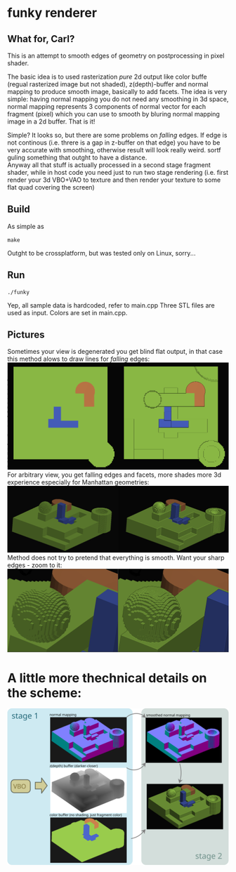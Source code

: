 # funky renderer

## What for, Carl?
This is an attempt to smooth edges of geometry on postprocessing in pixel shader.<br>

The basic idea is to used rasterization *pure* 2d output like color buffe (regual rasterized image but not shaded), z(depth)-buffer and normal mapping to produce smooth image, basically to add facets. The idea is very simple: having normal mapping you do not need any smoothing in 3d space, normal mapping represents 3 components of normal vector for each fragment (pixel) which you can use to smooth by bluring normal mapping image in a 2d buffer. That is it! <br>

Simple? It looks so, but there are some problems on *falling* edges. If edge is not continous (i.e. threre is a gap in z-buffer on that edge) you have to be very accurate with smoothing, otherwise result will look really weird. sortf guling something that outght to have a distance. <br>
Anyway all that stuff is actually processed in a second stage fragment shader, while in host code you need just to run two stage rendering (i.e. first render your 3d VBO+VAO to texture and then render your texture to some flat quad covering the screen)

## Build
As simple as
```
make
```
Outght to be crossplatform, but was tested only on Linux, sorry...

## Run
```
./funky
```
Yep, all sample data is hardcoded, refer to main.cpp
Three STL files are used as input. Colors are set in main.cpp.

## Pictures
Sometimes your view is degenerated you get blind flat output, in that case this method alows to draw lines for *falling* edges:
![This is an image](https://github.com/dafadey/funkyRenderer/blob/main/example1.png)
For arbitrary view, you get falling edges and facets, more shades more 3d experience especially for Manhattan geometries:
![This is an image](https://github.com/dafadey/funkyRenderer/blob/main/example2.png)
Method does not try to pretend that everything is smooth. Want your sharp edges - zoom to it:
![This is an image](https://github.com/dafadey/funkyRenderer/blob/main/example3.png)

# A little more thechnical details on the scheme:
![This is an image](https://github.com/dafadey/funkyRenderer/blob/main/doc.svg)
